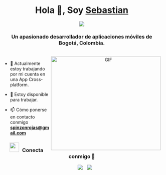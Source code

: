 <h1 align="center">Hola 👋, Soy <a href="https://github.com/SebastianPinzonR" target="blank">
Sebastian </a></h1>
<p align="center">
  <a><img src="https://readme-typing-svg.herokuapp.com?font=Time+New+Roman&color=cyan&size=25&center=true&vCenter=true&width=600&height=100&lines=Sebastian+Pinzon..☺++;Self-taught+Front-End+Developer,;Computer+Science+Student,;CTF+Newbie,;Active+Learner/Researcher,;Love+to+learn+new+stuffs..<3"></a>
</p>
<h3 align="center">Un apasionado desarrollador de aplicaciones móviles de Bogotá, Colombia. </h3>

<br/>



<a target="_blank" align="center">
  <img align="right" top="500" height="300" width="350" alt="GIF" src="https://media.giphy.com/media/SWoSkN6DxTszqIKEqv/giphy.gif">
</a>


- 🌱 Actualmente estoy trabajando por mi cuenta en una App Cross-platform.

- 🤝 Estoy disponible para trabajar.

- 📫 Cómo ponerse en contacto conmigo **spinzonrojas@gmail.com**


<h3 align="center" > <img src="https://media.giphy.com/media/iY8CRBdQXODJSCERIr/giphy.gif" width="30" height="30" style="margin-right: 10px;">Conecta conmigo 🤝 </h3>

<p align="center">

 <div align="center"  class="icons-social" style="margin-left: 10px;">
        <a style="margin-left: 10px;"  target="_blank" href="https://www.linkedin.com/in/sebastian-pinzon-r/">
			<img src="https://img.icons8.com/doodle/40/000000/linkedin--v2.png"></a>
        <a style="margin-left: 10px;" target="_blank" href="https://github.com/SebastianPinzonR">
		<img src="https://img.icons8.com/doodle/40/000000/github--v1.png"></a>
		</a>  
       
   

</p>
